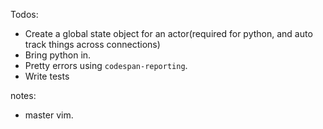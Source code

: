Todos:
- Create a global state object for an actor(required for python, and auto track things across connections)
- Bring python in.
- Pretty errors using `codespan-reporting`.
- Write tests

notes:
- master vim.
